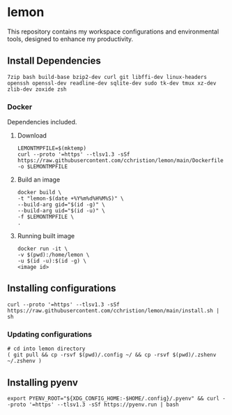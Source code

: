 # lemon
This repository contains my workspace configurations and environmental tools, designed to enhance my productivity.

## Install Dependencies
```
7zip bash build-base bzip2-dev curl git libffi-dev linux-headers openssh openssl-dev readline-dev sqlite-dev sudo tk-dev tmux xz-dev zlib-dev zoxide zsh
```
### Docker

Dependencies included.

1. Download
   ```shell
   LEMONTMPFILE=$(mktemp)
   curl --proto '=https' --tlsv1.3 -sSf https://raw.githubusercontent.com/cchristion/lemon/main/Dockerfile -o $LEMONTMPFILE
   ```
2. Build an image
   ```shell
   docker build \
   -t "lemon-$(date +%Y%m%d%H%M%S)" \
   --build-arg gid="$(id -g)" \
   --build-arg uid="$(id -u)" \
   -f $LEMONTMPFILE \
   .
   ```
3. Running built image
   ```shell
   docker run -it \
   -v $(pwd):/home/lemon \
   -u $(id -u):$(id -g) \
   <image id>
   ```

## Installing configurations
```shell
curl --proto '=https' --tlsv1.3 -sSf https://raw.githubusercontent.com/cchristion/lemon/main/install.sh | sh
```

### Updating configurations
```shhell
# cd into lemon directory
( git pull && cp -rsvf $(pwd)/.config ~/ && cp -rsvf $(pwd)/.zshenv ~/.zshenv )
```

## Installing pyenv
```shell
export PYENV_ROOT="${XDG_CONFIG_HOME:-$HOME/.config}/.pyenv" && curl --proto '=https' --tlsv1.3 -sSf https://pyenv.run | bash
```